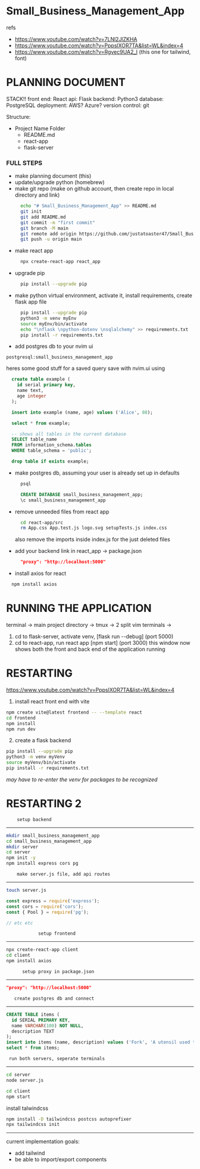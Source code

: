 # Small_Business_Management_App

refs
* https://www.youtube.com/watch?v=7LNl2JlZKHA
* https://www.youtube.com/watch?v=PppslXOR7TA&list=WL&index=4
* https://www.youtube.com/watch?v=Rgvec9UA2_I (this one for tailwind, font)

# PLANNING DOCUMENT
STACK!!
front end: React 
api: Flask
backend: Python3
database: PostgreSQL
deployment: AWS? Azure?
version control: git

Structure:
- Project Name Folder
  - README.md
  - react-app
  - flask-server


### FULL STEPS
* make planning document (this)
* update/upgrade python (homebrew)
* make git repo (make on github account, then create repo in local directory and link)
  ```bash
    echo "# Small_Business_Management_App" >> README.md
    git init
    git add README.md
    git commit -m "first commit"
    git branch -M main
    git remote add origin https://github.com/justatoaster47/Small_Business_Management_App.git
    git push -u origin main
  ```
* make react app
  ```bash
    npx create-react-app react_app
  ```
* upgrade pip
  ```bash
    pip install --upgrade pip
  ```
* make python virtual environment, activate it, install requirements, create flask app file
  ```bash
    pip install --upgrade pip
    python3 -m venv myEnv
    source myEnv/bin/activate
    echo "\nflask \npython-dotenv \nsqlalchemy" >> requirements.txt
    pip install -r requirements.txt
  ```
* add postgres db to your nvim ui
```
postgresql:small_business_management_app
```
  heres some good stuff for a saved query
  save with nvim.ui using
  ```sql
    create table example (
      id serial primary key,
      name text,
      age integer
    );

    insert into example (name, age) values ('Alice', 88);

    select * from example;

    -- shows all tables in the current database
    SELECT table_name
    FROM information_schema.tables
    WHERE table_schema = 'public';

    drop table if exists example;
  ```
* make postgres db, assuming your user is already set up in defaults
  ```bash
    psql 
  ```
  ```sql
    CREATE DATABASE small_business_management_app;
    \c small_business_management_app
  ```
* remove unneeded files from react app
  ```bash
    cd react-app/src
    rm App.css App.test.js logo.svg setupTests.js index.css
  ```
  also remove the imports inside index.js for the just deleted files
* add your backend link in react_app -> package.json
  ```json
    "proxy": "http://localhost:5000"
  ```


* install axios for react
```bash
  npm install axios
```

# RUNNING THE APPLICATION



terminal -> main project directory -> tmux -> 2 split vim terminals ->
1. cd to flask-server, activate venv, [flask run --debug] (port 5000)
2. cd to react-app, run react app [npm start] (port 3000)
this window now shows both the front and back end of the application running



RESTARTING
================================================================================================
https://www.youtube.com/watch?v=PppslXOR7TA&list=WL&index=4


1. install react front end with vite
```bash
npm create vite@latest frontend -- --template react  
cd frontend
npm install
npm run dev

```
2. create a flask backend
```bash
pip install --upgrade pip
python3 -m venv myVenv
source myVenv/bin/activate
pip install -r requirements.txt
```
*may have to re-enter the venv for packages to be recognized*


RESTARTING 2
================================================================================================

        setup backend
--------------------------------
```bash
mkdir small_business_management_app
cd small_business_management_app
mkdir server
cd server
npm init -y
npm install express cors pg
```

        make server.js file, add api routes
----------------------------
```bash
touch server.js
```
```javascript
const express = require('express');
const cors = require('cors');
const { Pool } = require('pg');

// etc etc

```

                setup frontend
--------------------------------
```bash
npx create-react-app client
cd client
npm install axios
```

          setup proxy in package.json
--------------------------------
```json
"proxy": "http://localhost:5000"
```

       create postgres db and connect
---------------------------
```sql
CREATE TABLE items (
  id SERIAL PRIMARY KEY,
  name VARCHAR(100) NOT NULL,
  description TEXT
);
insert into items (name, description) values ('Fork', 'A utensil used to eat food');
select * from items;

```

     run both servers, seperate terminals
--------------
```bash
cd server
node server.js
```
```bash
cd client
npm start
```

install talwindcss
```bash
npm install -D tailwindcss postcss autoprefixer
npx tailwindcss init 
```
-----------------------





current implementation goals:
  * add tailwind
  * be able to import/export components
  


